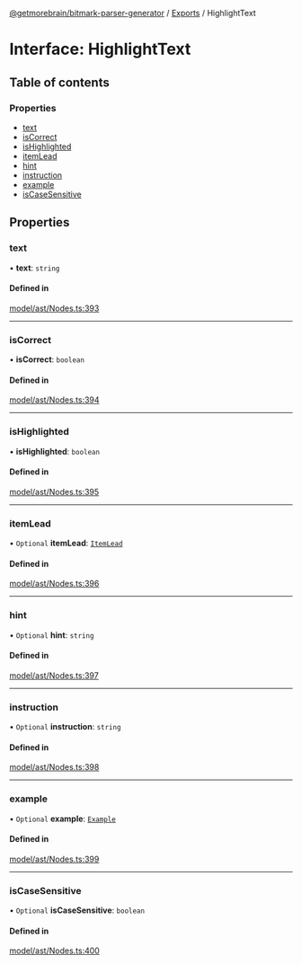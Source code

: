 [@getmorebrain/bitmark-parser-generator](../API.md) / [Exports](../modules.md) / HighlightText

# Interface: HighlightText

## Table of contents

### Properties

- [text](HighlightText.md#text)
- [isCorrect](HighlightText.md#isCorrect)
- [isHighlighted](HighlightText.md#isHighlighted)
- [itemLead](HighlightText.md#itemLead)
- [hint](HighlightText.md#hint)
- [instruction](HighlightText.md#instruction)
- [example](HighlightText.md#example)
- [isCaseSensitive](HighlightText.md#isCaseSensitive)

## Properties

### text

• **text**: `string`

#### Defined in

[model/ast/Nodes.ts:393](https://github.com/getMoreBrain/bitmark-parser-generator/blob/b82d7bf/src/model/ast/Nodes.ts#L393)

___

### isCorrect

• **isCorrect**: `boolean`

#### Defined in

[model/ast/Nodes.ts:394](https://github.com/getMoreBrain/bitmark-parser-generator/blob/b82d7bf/src/model/ast/Nodes.ts#L394)

___

### isHighlighted

• **isHighlighted**: `boolean`

#### Defined in

[model/ast/Nodes.ts:395](https://github.com/getMoreBrain/bitmark-parser-generator/blob/b82d7bf/src/model/ast/Nodes.ts#L395)

___

### itemLead

• `Optional` **itemLead**: [`ItemLead`](ItemLead.md)

#### Defined in

[model/ast/Nodes.ts:396](https://github.com/getMoreBrain/bitmark-parser-generator/blob/b82d7bf/src/model/ast/Nodes.ts#L396)

___

### hint

• `Optional` **hint**: `string`

#### Defined in

[model/ast/Nodes.ts:397](https://github.com/getMoreBrain/bitmark-parser-generator/blob/b82d7bf/src/model/ast/Nodes.ts#L397)

___

### instruction

• `Optional` **instruction**: `string`

#### Defined in

[model/ast/Nodes.ts:398](https://github.com/getMoreBrain/bitmark-parser-generator/blob/b82d7bf/src/model/ast/Nodes.ts#L398)

___

### example

• `Optional` **example**: [`Example`](../modules.md#Example)

#### Defined in

[model/ast/Nodes.ts:399](https://github.com/getMoreBrain/bitmark-parser-generator/blob/b82d7bf/src/model/ast/Nodes.ts#L399)

___

### isCaseSensitive

• `Optional` **isCaseSensitive**: `boolean`

#### Defined in

[model/ast/Nodes.ts:400](https://github.com/getMoreBrain/bitmark-parser-generator/blob/b82d7bf/src/model/ast/Nodes.ts#L400)
